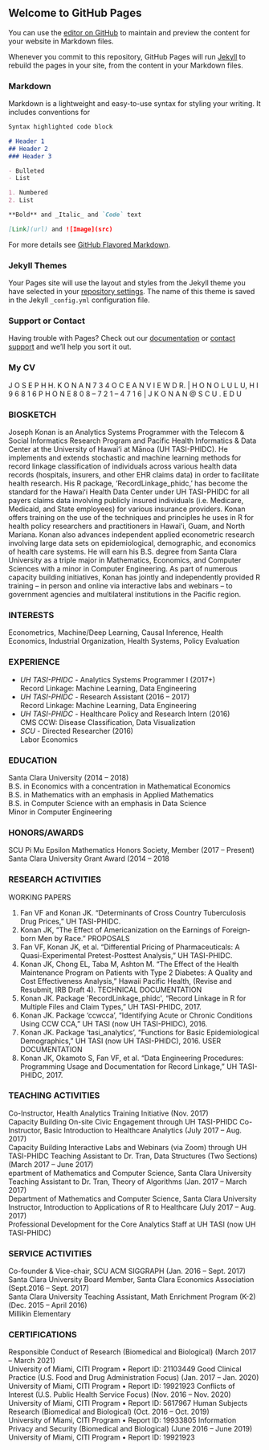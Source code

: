 ## Welcome to GitHub Pages

You can use the [editor on GitHub](https://github.com/jkonan/jkonan.github.io/edit/master/README.md) to maintain and preview the content for your website in Markdown files.

Whenever you commit to this repository, GitHub Pages will run [Jekyll](https://jekyllrb.com/) to rebuild the pages in your site, from the content in your Markdown files.

### Markdown

Markdown is a lightweight and easy-to-use syntax for styling your writing. It includes conventions for

```markdown
Syntax highlighted code block

# Header 1
## Header 2
### Header 3

- Bulleted
- List

1. Numbered
2. List

**Bold** and _Italic_ and `Code` text

[Link](url) and ![Image](src)
```

For more details see [GitHub Flavored Markdown](https://guides.github.com/features/mastering-markdown/).

### Jekyll Themes

Your Pages site will use the layout and styles from the Jekyll theme you have selected in your [repository settings](https://github.com/jkonan/jkonan.github.io/settings). The name of this theme is saved in the Jekyll `_config.yml` configuration file.

### Support or Contact

Having trouble with Pages? Check out our [documentation](https://help.github.com/categories/github-pages-basics/) or [contact support](https://github.com/contact) and we’ll help you sort it out.

### My CV

J O S E P H   H.   K O N A N
7 3 4   O C E A N  V I E W  D R.   |    H O N O L U L U,   H  I    9 6 8 1 6
P H O N E  8 0 8 – 7 2 1 – 4 7 1 6   |   J K O N A N @ S C U . E D U 

### BIOSKETCH
Joseph Konan is an Analytics Systems Programmer with the Telecom & Social Informatics Research Program and Pacific Health Informatics & Data Center at the University of Hawaiʻi at Mānoa (UH TASI-PHIDC).  He implements and extends stochastic and machine learning methods for record linkage classification of individuals across various health data records (hospitals, insurers, and other EHR claims data) in order to facilitate health research.  His R package, ‘RecordLinkage_phidc,’ has become the standard for the Hawaiʻi Health Data Center under UH TASI-PHIDC for all payers claims data involving publicly insured individuals (i.e. Medicare, Medicaid, and State employees) for various insurance providers. Konan offers training on the use of the techniques and principles he uses in R for health policy researchers and practitioners in Hawaiʻi, Guam, and North Mariana.  Konan also advances independent applied econometric research involving large data sets on epidemiological, demographic, and economics of health care systems.  He will earn his B.S. degree from Santa Clara University as a triple major in Mathematics, Economics, and Computer Sciences with a minor in Computer Engineering. As part of numerous capacity building initiatives, Konan has jointly and independently provided R training – in person and online via interactive labs and webinars – to government agencies and multilateral institutions in the Pacific region.  

### INTERESTS
Econometrics, Machine/Deep Learning, Causal Inference, Health Economics, Industrial Organization, Health Systems, Policy Evaluation

### EXPERIENCE
- *UH TASI-PHIDC* - Analytics Systems Programmer I	(2017+)  
Record Linkage: Machine Learning, Data Engineering
- *UH TASI-PHIDC* - Research Assistant	(2016 – 2017)  
Record Linkage: Machine Learning, Data Engineering
- *UH TASI-PHIDC* - Healthcare Policy and Research Intern	(2016)  
CMS CCW: Disease Classification, Data Visualization
- *SCU* - Directed Researcher (2016)  
Labor Economics

### EDUCATION
Santa Clara University (2014 – 2018)  
B.S. in Economics with a concentration in Mathematical Economics  
B.S. in Mathematics with an emphasis in Applied Mathematics  
B.S. in Computer Science with an emphasis in Data Science  
Minor in Computer Engineering

### HONORS/AWARDS
SCU Pi Mu Epsilon Mathematics Honors Society, Member (2017 – Present)  
Santa Clara University Grant Award (2014 – 2018  


### RESEARCH ACTIVITIES
WORKING PAPERS
1.	Fan VF and Konan JK. “Determinants of Cross Country Tuberculosis Drug Prices,” UH TASI-PHIDC.
2.	Konan JK, “The Effect of Americanization on the Earnings of Foreign-born Men by Race.”
PROPOSALS
3.	Fan VF, Konan JK, et al. “Differential Pricing of Pharmaceuticals: A Quasi-Experimental Pretest-Posttest Analysis,” UH TASI-PHIDC.
4.	Konan JK, Chong EL, Taba M, Ashton M. “The Effect of the Health Maintenance Program on Patients with Type 2 Diabetes: A Quality and Cost Effectiveness Analysis,” Hawaii Pacific Health, (Revise and Resubmit, IRB Draft 4).
TECHNICAL DOCUMENTATION
5.	Konan JK. Package 'RecordLinkage_phidc', “Record Linkage in R for Multiple Files and Claim Types,” UH TASI-PHIDC, 2017.
6.	Konan JK. Package ‘ccwcca’, “Identifying Acute or Chronic Conditions Using CCW CCA,” UH TASI (now UH TASI-PHIDC), 2016.
7.	Konan JK. Package ‘tasi_analytics’, “Functions for Basic Epidemiological Demographics,” UH TASI (now UH TASI-PHIDC), 2016.
USER DOCUMENTATION
8.	Konan JK, Okamoto S, Fan VF, et al. “Data Engineering Procedures: Programming Usage and Documentation for Record Linkage,” UH TASI-PHIDC, 2017.

### TEACHING ACTIVITIES
Co-Instructor, Health Analytics Training Initiative	(Nov. 2017)  
Capacity Building On-site Civic Engagement through UH TASI-PHIDC
Co-Instructor, Basic Introduction to Healthcare Analytics (July 2017 – Aug. 2017)  
Capacity Building Interactive Labs and Webinars (via Zoom) through UH TASI-PHIDC
Teaching Assistant to Dr. Tran, Data Structures (Two Sections) (March 2017 – June 2017)  
epartment of Mathematics and Computer Science, Santa Clara University
Teaching Assistant to Dr. Tran, Theory of Algorithms (Jan. 2017 – March 2017)  
Department of Mathematics and Computer Science, Santa Clara University
Instructor, Introduction to Applications of R to Healthcare (July 2017 – Aug. 2017)  
Professional Development for the Core Analytics Staff at UH TASI (now UH TASI-PHIDC)

### SERVICE ACTIVITIES
Co-founder & Vice-chair, SCU ACM SIGGRAPH	(Jan. 2016 – Sept. 2017)  
Santa Clara University
Board Member, Santa Clara Economics Association (Sept.2016 – Sept. 2017)  
Santa Clara University
Teaching Assistant, Math Enrichment Program (K-2) (Dec. 2015 – April 2016)  
Millikin Elementary

### CERTIFICATIONS
Responsible Conduct of Research (Biomedical and Biological) (March 2017 – March 2021)  
University of Miami, CITI Program • Report ID: 21103449
Good Clinical Practice (U.S. Food and Drug Administration Focus) (Jan. 2017 – Jan. 2020)  
University of Miami, CITI Program • Report ID: 19921923
Conflicts of Interest (U.S. Public Health Service Focus) (Nov. 2016 – Nov. 2020)  
University of Miami, CITI Program • Report ID: 5617967
Human Subjects Research (Biomedical and Biological) (Oct. 2016 – Oct. 2019)  
University of Miami, CITI Program • Report ID: 19933805
Information Privacy and Security (Biomedical and Biological) (June 2016 – June 2019)  
University of Miami, CITI Program • Report ID: 19921923


